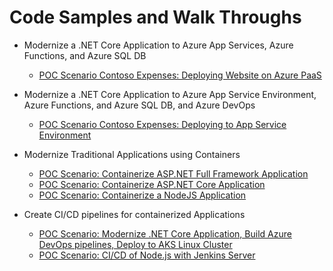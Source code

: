# Code Samples and Walk Throughs

* Modernize a .NET Core Application to Azure App Services, Azure Functions, and Azure SQL DB
    * [POC Scenario Contoso Expenses: Deploying Website on Azure PaaS](app-service/articles/app-service-net-core-poc.md)

* Modernize a .NET Core Application to Azure App Service Environment, Azure Functions, and Azure SQL DB, and Azure DevOps
    * [POC Scenario Contoso Expenses: Deploying to App Service Environment](app-service-environment/ase-walkthrough.md)

* Modernize Traditional Applications using Containers
   * [POC Scenario: Containerize ASP.NET Full Framework Application](containers/articles/aspnet-fullframework.md)
   * [POC Scenario: Containerize ASP.NET Core Application](containers/articles/aspnet-core.md)
   * [POC Scenario: Containerize a NodeJS Application](containers/articles/node-todo.md)

* Create CI/CD pipelines for containerized Applications
   * [POC Scenario: Modernize .NET Core Application, Build Azure DevOps pipelines, Deploy to AKS Linux Cluster](containers/articles/vsts-with-kubernetes.md)
   * [POC Scenario: CI/CD of Node.js with Jenkins Server](containers/articles/deploy-container-on-jenkins.md)

